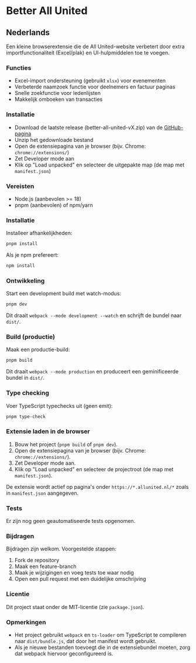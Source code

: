 # Better All United

## Nederlands

Een kleine browserextensie die de All United-website verbetert door extra importfunctionaliteit (Excel/plak) en UI-hulpmiddelen toe te voegen.

### Functies

- Excel-import ondersteuning (gebruikt `xlsx`) voor evenementen
- Verbeterde naamzoek functie voor deelnemers en factuur paginas
- Snelle zoekfunctie voor ledenlijsten
- Makkelijk omboeken van transacties

### Installatie
- Download de laatste release (better-all-united-vX.zip) van de [GitHub-pagina](https://github.com/BenStokmans/better-all-united/releases/latest)
- Unzip het gedownloade bestand
- Open de extensiepagina van je browser (bijv. Chrome: `chrome://extensions/`)
- Zet Developer mode aan
- Klik op "Load unpacked" en selecteer de uitgepakte map (de map met `manifest.json`)

### Vereisten

- Node.js (aanbevolen >= 18)
- pnpm (aanbevolen) of npm/yarn

### Installatie

Installeer afhankelijkheden:

```bash
pnpm install
```

Als je npm prefereert:

```bash
npm install
```

### Ontwikkeling

Start een development build met watch-modus:

```bash
pnpm dev
```

Dit draait `webpack --mode development --watch` en schrijft de bundel naar `dist/`.

### Build (productie)

Maak een productie-build:

```bash
pnpm build
```

Dit draait `webpack --mode production` en produceert een geminificeerde bundel in `dist/`.

### Type checking

Voer TypeScript typechecks uit (geen emit):

```bash
pnpm type-check
```

### Extensie laden in de browser

1. Bouw het project (`pnpm build` of `pnpm dev`).
2. Open de extensiepagina van je browser (bijv. Chrome: `chrome://extensions/`).
3. Zet Developer mode aan.
4. Klik op "Load unpacked" en selecteer de projectroot (de map met `manifest.json`).

De extensie wordt actief op pagina's onder `https://*.allunited.nl/*` zoals in `manifest.json` aangegeven.

### Tests

Er zijn nog geen geautomatiseerde tests opgenomen.

### Bijdragen

Bijdragen zijn welkom. Voorgestelde stappen:

1. Fork de repository
2. Maak een feature-branch
3. Maak je wijzigingen en voeg tests toe waar nodig
4. Open een pull request met een duidelijke omschrijving

### Licentie

Dit project staat onder de MIT-licentie (zie `package.json`).

### Opmerkingen

- Het project gebruikt `webpack` en `ts-loader` om TypeScript te compileren naar `dist/bundle.js`, dat door het manifest wordt gebruikt.
- Als je nieuwe bestanden toevoegt die in de extensiebundel moeten, zorg dat webpack hiervoor geconfigureerd is.
